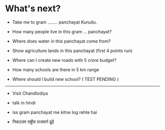 # What's next?

  - Take me to gram ........ panchayat Kurudu.

  - How many people live in this gram ... panchayat?

  - Where does water in this panchayat come from?
  
  - Show agriculture lands in this panchayat (first 4 points run)
  


  - Where can I create new roads with 5 crore budget?

  - How many schools are there in 5 km range
  


- Where should I build new school? ( TEST PENDING )


----

  - Visit Chandlodiya

  - talk in hindi
  
  - iss gram panchayat me kitne log rehte hai

  - निकटतम राष्ट्रीय राजमार्ग ढूंढें
